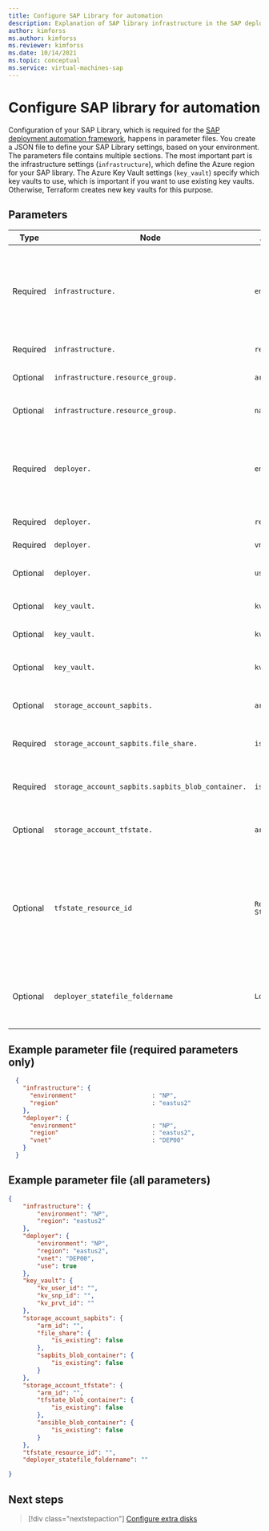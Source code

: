 ```yaml
---
title: Configure SAP Library for automation
description: Explanation of SAP library infrastructure in the SAP deployment automation framework on Azure.
author: kimforss
ms.author: kimforss
ms.reviewer: kimforss
ms.date: 10/14/2021
ms.topic: conceptual
ms.service: virtual-machines-sap
---
```


# Configure SAP library for automation

 Configuration of your SAP Library, which is required for the [SAP deployment automation framework](automation-deployment-framework.md), happens in parameter files. You create a JSON file to define your SAP Library settings, based on your environment. The parameters file contains multiple sections. The most important part is the infrastructure settings (`infrastructure`), which define the Azure region for your SAP library. The Azure Key Vault settings (`key_vault`) specify which key vaults to use, which is important if you want to use existing key vaults. Otherwise, Terraform creates new key vaults for this purpose.

## Parameters

| Type | Node | Attribute | Description |
| ---- | ---- | --------- | ----------- |
| Required | `infrastructure.` | `environment` | A five-character identifier for the workload zone. For example, `PROD` for a production environment and `NP` for a non-production environment. You can also identify environments by a unique Service Principal Name (SPN) or subscription. |
| Required | `infrastructure.` | `region` |  The Azure region in which to deploy the SAP Library. |
| Optional | `infrastructure.resource_group.` | `arm_id` | The Azure resource identifier for the resource group to use for deployment. |
| Optional | `infrastructure.resource_group.` | `name` | The name of the resource group that you want to create and use. |
| Required | `deployer.` | `environment` | The identifier for the [deployer's](automation-deployment-framework.md#deployment-artifacts) environment. Typically, this value is the same as `infrastructure.environment.`. For multi-subscription scenarios, set to a different value as needed. |
| Required | `deployer.` | `region` | The Azure region that your deployer is in. |
| Required | `deployer.` | `vnet` | The designator for your deployer's virtual network. |
| Optional | `deployer.` | `use` | A flag to control if the deployment includes a deployer. |
| Optional | `key_vault.` | `kv_user_id` | The Azure Key Vault resource identifier for the key vault to use. |
| Optional | `key_vault.` | `kv_prvt_id` | The resource identifier of the private key vault to use. |
| Optional | `key_vault.` | `kv_spn_id` | The resource identifier of the private key vault to use that contains Service Principal Name (SPN) details. |
| Optional | `storage_account_sapbits.` | `arm_id` | The resource identifier of the storage account in which to store the SAP binaries. |
| Required | `storage_account_sapbits.file_share.` | `is_existing` | Boolean flag for whether the file share for the SAP media already exists (`true`) or not (`false`). |
| Required | `storage_account_sapbits.sapbits_blob_container.` | `is_existing` | Boolean flag to set whether the Azure Blob Storage container already exists (`true`) or not (`false`). |
| Optional | `storage_account_tfstate.` | `arm_id` | The resource identifier for the storage account in which to store the Terraform state files. |
| Optional | `tfstate_resource_id` | `Remote State` | The resource identifier for the storage account in which to store state files. Typically, the SAP Library execution unit deploys this storage account. The value for this setting is case-sensitive. Use this parameter to move from a local deployment to a remote state file deployment during reinitialization. 
| Optional | `deployer_statefile_foldername` | `Local State` | The relative path from the folder that contains the SAP library JSON parameter file to the folder that contains the deployer's Terraform state file. |

## Example parameter file (required parameters only)

```json
  {
    "infrastructure": {
      "environment"                     : "NP",
      "region"                          : "eastus2"
    },
    "deployer": {
      "environment"                     : "NP",
      "region"                          : "eastus2",
      "vnet"                            : "DEP00"
    }
  }

```

## Example parameter file (all parameters)

```json
{
	"infrastructure": {
		"environment": "NP",
		"region": "eastus2"
	},
	"deployer": {
		"environment": "NP",
		"region": "eastus2",
		"vnet": "DEP00",
		"use": true
	},
	"key_vault": {
		"kv_user_id": "",
		"kv_snp_id": "",
		"kv_prvt_id": ""
	},
	"storage_account_sapbits": {
		"arm_id": "",
		"file_share": {
			"is_existing": false
		},
		"sapbits_blob_container": {
			"is_existing": false
		}
	},
	"storage_account_tfstate": {
		"arm_id": "",
		"tfstate_blob_container": {
			"is_existing": false
		},
		"ansible_blob_container": {
			"is_existing": false
		}
	},
	"tfstate_resource_id": "",
	"deployer_statefile_foldername": ""

}
```

## Next steps

> [!div class="nextstepaction"]
> [Configure extra disks](automation-configure-extra-disks.md)
